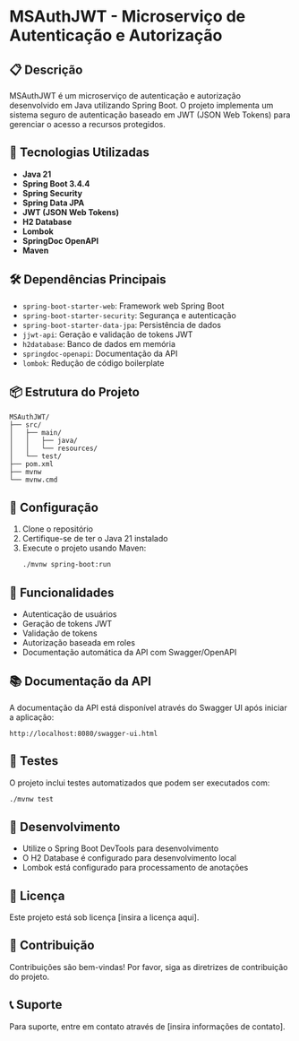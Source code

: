 # MSAuthJWT - Microserviço de Autenticação e Autorização

## 📋 Descrição
MSAuthJWT é um microserviço de autenticação e autorização desenvolvido em Java utilizando Spring Boot. O projeto implementa um sistema seguro de autenticação baseado em JWT (JSON Web Tokens) para gerenciar o acesso a recursos protegidos.

## 🚀 Tecnologias Utilizadas
- **Java 21**
- **Spring Boot 3.4.4**
- **Spring Security**
- **Spring Data JPA**
- **JWT (JSON Web Tokens)**
- **H2 Database**
- **Lombok**
- **SpringDoc OpenAPI**
- **Maven**

## 🛠️ Dependências Principais
- `spring-boot-starter-web`: Framework web Spring Boot
- `spring-boot-starter-security`: Segurança e autenticação
- `spring-boot-starter-data-jpa`: Persistência de dados
- `jjwt-api`: Geração e validação de tokens JWT
- `h2database`: Banco de dados em memória
- `springdoc-openapi`: Documentação da API
- `lombok`: Redução de código boilerplate

## 📦 Estrutura do Projeto
```
MSAuthJWT/
├── src/
│   ├── main/
│   │   ├── java/
│   │   └── resources/
│   └── test/
├── pom.xml
├── mvnw
└── mvnw.cmd
```

## 🔧 Configuração
1. Clone o repositório
2. Certifique-se de ter o Java 21 instalado
3. Execute o projeto usando Maven:
   ```bash
   ./mvnw spring-boot:run
   ```

## 🔐 Funcionalidades
- Autenticação de usuários
- Geração de tokens JWT
- Validação de tokens
- Autorização baseada em roles
- Documentação automática da API com Swagger/OpenAPI

## 📚 Documentação da API
A documentação da API está disponível através do Swagger UI após iniciar a aplicação:
```
http://localhost:8080/swagger-ui.html
```

## 🧪 Testes
O projeto inclui testes automatizados que podem ser executados com:
```bash
./mvnw test
```

## 🔄 Desenvolvimento
- Utilize o Spring Boot DevTools para desenvolvimento
- O H2 Database é configurado para desenvolvimento local
- Lombok está configurado para processamento de anotações

## 📝 Licença
Este projeto está sob licença [insira a licença aqui].

## 👥 Contribuição
Contribuições são bem-vindas! Por favor, siga as diretrizes de contribuição do projeto.

## 📞 Suporte
Para suporte, entre em contato através de [insira informações de contato]. 
